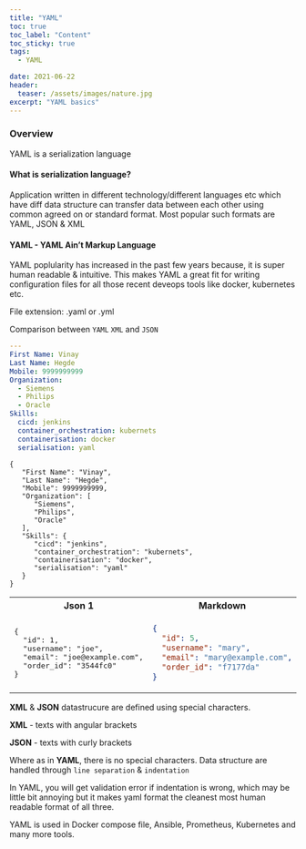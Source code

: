 ```yaml
---
title: "YAML"
toc: true
toc_label: "Content"
toc_sticky: true
tags:
  - YAML

date: 2021-06-22
header:
  teaser: /assets/images/nature.jpg
excerpt: "YAML basics"
---
```


### Overview

YAML is a serialization language

#### What is serialization language?
Application written in different technology/different languages etc which have diff data structure can transfer data between each other using common agreed on or standard format.
Most popular such formats are YAML, JSON & XML

#### YAML - YAML Ain’t Markup Language

YAML poplularity has increased in the past few years because, it is super human readable & intuitive. 
This makes YAML a great fit for writing configuration files for all those recent deveops tools like docker, kubernetes etc.

File extension: .yaml or .yml

Comparison between `YAML` `XML` and `JSON`

```yaml
--- 
First Name: Vinay
Last Name: Hegde
Mobile: 9999999999
Organization: 
  - Siemens
  - Philips
  - Oracle
Skills: 
  cicd: jenkins
  container_orchestration: kubernets
  containerisation: docker
  serialisation: yaml
```

```
{
   "First Name": "Vinay",
   "Last Name": "Hegde",
   "Mobile": 9999999999,
   "Organization": [
      "Siemens",
      "Philips",
      "Oracle"
   ],
   "Skills": {
      "cicd": "jenkins",
      "container_orchestration": "kubernets",
      "containerisation": "docker",
      "serialisation": "yaml"
   }
}
```

<table>
<tr>
<th>Json 1</th>
<th>Markdown</th>
</tr>
<tr>
<td>
<pre>
{
  "id": 1,
  "username": "joe",
  "email": "joe@example.com",
  "order_id": "3544fc0"
}
</pre>
</td>
<td>

```json
{
  "id": 5,
  "username": "mary",
  "email": "mary@example.com",
  "order_id": "f7177da"
}
```

</td>
</tr>
</table>

**XML** & **JSON** datastrucure are defined using special characters.

**XML** - texts with angular brackets

**JSON** - texts with curly brackets

Where as in **YAML**, there is no special characters. Data structure are handled through `line separation` & `indentation`

In YAML, you will get validation error if indentation is wrong, which may be little bit annoying but it makes yaml format the cleanest most human readable format of all three.

YAML is used in Docker compose file, Ansible, Prometheus, Kubernetes and many more tools.









